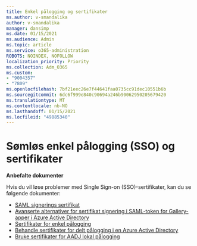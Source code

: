 ```yaml
---
title: Enkel pålogging og sertifikater
ms.author: v-smandalika
author: v-smandalika
manager: dansimp
ms.date: 01/15/2021
ms.audience: Admin
ms.topic: article
ms.service: o365-administration
ROBOTS: NOINDEX, NOFOLLOW
localization_priority: Priority
ms.collection: Adm_O365
ms.custom:
- "9004357"
- "7809"
ms.openlocfilehash: 7bf21eec26e7f44641faa0735cc91dec10551b6b
ms.sourcegitcommit: 6dc6f999e840c90694a246b90062950205679420
ms.translationtype: MT
ms.contentlocale: nb-NO
ms.lasthandoff: 01/15/2021
ms.locfileid: "49885340"
---
```

# <a name="seamless-single-sign-on-sso-and-certificates"></a>Sømløs enkel pålogging (SSO) og sertifikater

**Anbefalte dokumenter**

Hvis du vil løse problemer med Single Sign-on (SSO)-sertifikater, kan du se følgende dokumenter:

- [SAML signerings sertifikat](https://docs.microsoft.com/azure/active-directory/manage-apps/configure-saml-single-sign-on#saml-signing-certificate)
- [Avanserte alternativer for sertifikat signering i SAML-token for Gallery-apper i Azure Active Directory](https://docs.microsoft.com/azure/active-directory/manage-apps/certificate-signing-options)
- [Sertifikater for enkel pålogging](https://docs.microsoft.com/microsoft-365/enterprise/plan-for-third-party-ssl-certificates)
- [Behandle sertifikater for delt pålogging i en Azure Active Directory](https://docs.microsoft.com/azure/active-directory/manage-apps/manage-certificates-for-federated-single-sign-on)
- [Bruke sertifikater for AADJ lokal pålogging](https://docs.microsoft.com/windows/security/identity-protection/hello-for-business/hello-hybrid-aadj-sso-cert)
